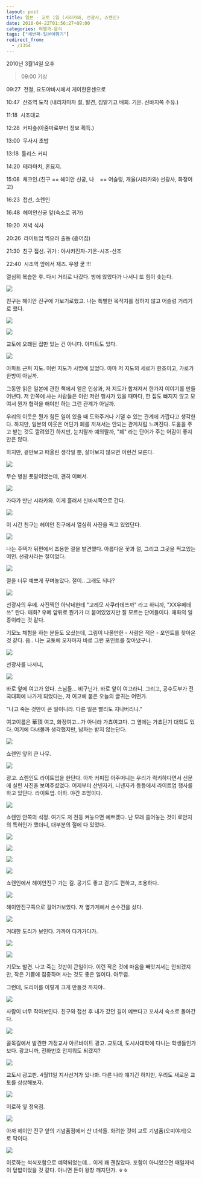 ```yaml
---
layout: post
title: 일본 - 교토 1일 (시라카와, 선광사, 쇼렌인)
date: 2010-04-22T01:56:27+09:00
categories: 여행과-음식
tags: ["세번째-일본여행기"]
redirect_from:
  - /1354
---
```


2010년 3월14일 오후

> 09:00 기상

09:27  전철, 요도야바시에서 게이한혼센으로

10:47  산조역 도착 (내리자마자 절, 발견, 짐맡기고 배회. 기온. 신바지쪽 주유.)

11:18  시조대교

12:28  커피숖(아줌마로부터 정보 획득.)

13:00  무사시 초밥

13:18  툴리스 커피

14:20  테라마치, 혼묘지.

15:08  체크인.(친구 == 헤이안 신궁, 나    == 어슬렁, 개울(시라카와) 선광사, 화정여고)

16:23  접선, 쇼렌인

16:48  헤이안신궁 앞(숙소로 귀가)

19:20  저녁 식사

20:26  라이트업 찍으러 출동 (흩어짐)

21:30  친구 접선. 귀가 : 야사카진자-기온-시조-산조

22:40  시조역 앞에서 재즈. 우왕 쿧 !!!

열심히 복습한 후. 다시 거리로 나갔다. 방에 앉았다가 나서니 또 힘이 솟는다.

![ ](/assets/media/uploads_1_cfile25.uf.1217F3204BB6CB6C288FEB.jpg)

친구는 헤이안 진구에 가보기로했고. 나는 특별한 목적지를 정하지 않고 어슬렁 거리기로 했다.

![ ](/assets/media/uploads_1_cfile21.uf.116CD0234BB6CBAE4A0C75.jpg)

![ ](/assets/media/uploads_1_cfile4.uf.136CD0234BB6CBAF4B084C.jpg)

교토에 오래된 집만 있는 건 아니다. 아파트도 있다.

![ ](/assets/media/uploads_1_cfile2.uf.1850F81F4BB6CBCB1D86E8.jpg)

아파트 근처 지도. 이런 지도가 사방에 있었다. 아마 저 지도의 세로가 한조이고, 가로가 한방이 아닐까.

그동안 읽은 일본에 관한 책에서 얻은 인상과, 저 지도가 합쳐져서 한가지 이야기를 만들어낸다. 저 안쪽에 사는 사람들은 이런 저런 행사가 있을 때마다, 한 집도 빠지지 않고 모여서 뭔가 협력을 해야만 하는 그런 관계가 아닐까.

우리의 이웃은 뭔가 힘든 일이 있을 때 도와주거나 기댈 수 있는 관계에 가깝다고 생각한다. 하지만, 일본의 이웃은 어딘가 폐를 끼쳐서는 안되는 관계처럼 느껴진다. 도움을 주고 받는 것도 깔려있긴 하지만, 눈치랄까 예의랄까, "폐" 라는 단어가 주는 어감이 좋지만은 않다.

하지만, 겉만보고 떠올린 생각일 뿐, 살아보지 않으면 이런건 모른다.

![ ](/assets/media/uploads_1_cfile24.uf.170A90204BB6D0B46640F7.jpg)

무슨 병원 푯말이었는데, 괜히 이뻐서.

![ ](/assets/media/uploads_1_cfile2.uf.160A90204BB6D0B465E2E9.jpg)

가다가 만난 시라카와. 이게 흘러서 신바시쪽으로 간다.

![ ](/assets/media/uploads_1_cfile21.uf.190A90204BB6D0B56754AF.jpg)

이 시간 친구는 헤이안 진구에서 열심히 사진을 찍고 있었단다.

![ ](/assets/media/uploads_1_cfile9.uf.110A90204BB6D0B6681AE8.jpg)

나는 주택가 뒤편에서 조용한 절을 발견했다. 아름다운 꽃과 절, 그리고 그곳을 찍고있는 여인. 선광사라는 절이었다.

![ ](/assets/media/uploads_1_cfile29.uf.130A90204BB6D0B769FBBD.jpg)

절을 너무 예쁘게 꾸며놓았다. 절이.. 그래도 되나?

![ ](/assets/media/uploads_1_cfile5.uf.161EDF014BB6D1F85D45A9.jpg)

선광사의 우메. 사진찍던 아낙네한테 "고레모 사쿠라데쓰까" 라고 하니까, "XX우메데쓰" 란다. 매화? 우메 앞뒤로 뭔가가 더 붙어있었지만 잘 모르는 단어들이다. 매화의 일종이라는 것 같다.

기모노 체험을 하는 분들도 오셨는데, 그림이 나올만한 - 사람은 적은 - 포인트를 찾아온 것 같다. 음.. 나는 교토에 오자마자 바로 그런 포인트를 찾아냈구나.

![ ](/assets/media/uploads_1_cfile6.uf.146E960C4BB6D5B6A2A290.jpg)

선광사를 나서니,

![ ](/assets/media/uploads_1_cfile29.uf.156E960C4BB6D5B6A3B9FE.jpg)

바로 앞에 여고가 있다. 스님들... 비구닌가. 바로 앞이 여고라니. 그리고, 공수도부가 전국대회에 나가게 되었다는, 저 여고에 붙은 오늘의 글귀는 어떤가.

"나고 죽는 것만이 큰 일이니라. 다른 일은 빨리도 지나버리니."

여고이름은 華頂 여고, 화정여고...가 아니라 가쵸여고다. 그 옆에는 가쵸단기 대학도 있다. 여기에 다녀볼까 생각했지만, 남자는 받지 않는단다.

![ ](/assets/media/uploads_1_cfile5.uf.176E960C4BB6D5B7A480F0.jpg)

쇼렌인 앞의 큰 나무.

![ ](/assets/media/uploads_1_cfile1.uf.196E960C4BB6D5B8A51907.jpg)

광고. 쇼렌인도 라이트업을 한단다. 아까 커피집 아주머니는 우리가 럭키하다면서 신문에 실린 사진을 보여주셨었다. 어제부터 산넨자카, 니넨자카 등등에서 라이트업 행사를 하고 있단다. 라이트업. 아하. 야간 조명이다.

![ ](/assets/media/uploads_1_cfile10.uf.126E960C4BB6D5B9A70608.jpg)

쇼렌인 안쪽의 석정. 여기도 저 전등 켜놓으면 예쁘겠다. 난 모래 쓸어놓는 것이 료안지의 특허인가 했더니, 대부분의 절에 다 있었다.

![ ](/assets/media/uploads_1_cfile27.uf.136E960C4BB6D5BBA96248.jpg)

![ ](/assets/media/uploads_1_cfile25.uf.126E960C4BB6D5BCAAB7AA.jpg)

![ ](/assets/media/uploads_1_cfile24.uf.196E960C4BB6D5C0AFCD57.jpg)

![ ](/assets/media/uploads_1_cfile27.uf.116E960C4BB6D5BAA87872.jpg)

쇼렌인에서 헤이안진구 가는 길. 공기도 좋고 걷기도 편하고, 조용하다.

![ ](/assets/media/uploads_1_cfile4.uf.146E960C4BB6D5BDAB3B9B.jpg)

헤이안진구쪽으로 걸어가보았다. 저 옆가게에서 손수건을 샀다.

![ ](/assets/media/uploads_1_cfile25.uf.196E960C4BB6D5BFAE89B4.jpg)

거대한 도리가 보인다. 가까이 다가가다가.

![ ](/assets/media/uploads_1_cfile23.uf.156E960C4BB6D5BDACE648.jpg)

 

![ ](/assets/media/uploads_1_cfile27.uf.176E960C4BB6D5BEAD740A.jpg)

기모노 발견. 나고 죽는 것만이 큰일이다. 이런 작은 것에 마음을 빼앗겨서는 안되겠지만, 작은 기쁨에 집중하며 사는 것도 좋은 일이다. 아무렴.

그런데, 도리이를 이렇게 크게 만들것 까지야..

![ ](/assets/media/uploads_1_cfile23.uf.196E960C4BB6D5C1B0DD38.jpg)

사람이 너무 작아보인다. 친구와 접선 후 내가 갔던 길이 예쁘다고 꼬셔서 숙소로 돌아간다.

![ ](/assets/media/uploads_1_cfile2.uf.126E960C4BB6D5C2B26BBB.jpg)

골목길에서 발견한 가정교사 아르바이트 광고. 교토대, 도시샤대학에 다니는 학생들인가보다. 광고니까, 전화번호 안지워도 되겠지?

![ ](/assets/media/uploads_1_cfile27.uf.136E960C4BB6D5C2B3CE34.jpg)

교토시 광고판. 4월11일 지사선거가 있나봐. 다른 나라 얘기긴 하지만, 우리도 새로운 교토를 상상해보자.

![ ](/assets/media/uploads_1_cfile2.uf.166E960C4BB6D5C3B531BD.jpg)

이로하 옆 정육점.

![ ](/assets/media/uploads_1_cfile6.uf.186E960C4BB6D5C4B6EE47.jpg)

아까 헤이안 진구 앞의 기념품점에서 산 녀석들. 화려한 것이 교토 기념품(오미야게)으로 딱이다.

![ ](/assets/media/uploads_1_cfile27.uf.1750FC0C4BB6D844015CCE.jpg)

이로하는 석식포함으로 예약되었는데... 이게 꽤 괜찮았다. 포함이 아니었으면 매일저녁이 덮밥이었을 것 같다. 아니면 돈이 왕창 깨지던가. ㅎㅎ
